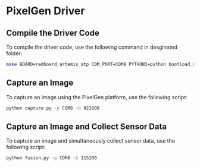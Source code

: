 # PixelGen Driver

## Compile the Driver Code
To compile the driver code, use the following command in desginated folder:
```bash
make BOARD=redboard_artemis_atp COM_PORT=COM8 PYTHON3=python bootload_svl SVL_UPLOAD_BAUD=921600
```

## Capture an Image
To capture an image using the PixelGen platform, use the following script:
```bash
python capture.py -p COM8 -b 921600
```

## Capture an Image and Collect Sensor Data
To capture an image and simultaneously collect sensor data, use the following script:
```bash
python fusion.py -p COM8 -b 115200
```
